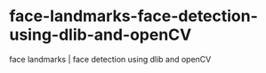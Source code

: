 # face-landmarks-face-detection-using-dlib-and-openCV
face landmarks | face detection using dlib and openCV
